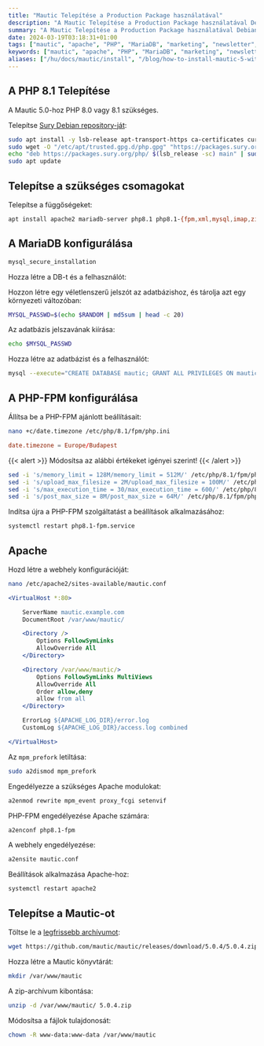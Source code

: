 ```yaml
---
title: "Mautic Telepítése a Production Package használatával"
description: "A Mautic Telepítése a Production Package használatával Debian 12 rendszerre, Apache, PHP-FPM és MariaDB használatával."
summary: "A Mautic Telepítése a Production Package használatával Debian 12 rendszerre, Apache, PHP-FPM és MariaDB használatával."
date: 2024-03-19T03:18:31+01:00
tags: ["mautic", "apache", "PHP", "MariaDB", "marketing", "newsletter", "email-marketing", "email-campaigns", "marketing-tools", "marketing-automation"]
keywords: ["mautic", "apache", "PHP", "MariaDB", "marketing", "newsletter", "email-marketing", "email-campaigns", "marketing-tools", "marketing-automation"]
aliases: ["/hu/docs/mautic/install", "/blog/how-to-install-mautic-5-with-composer-on-debian-12/"]
---
```


## A PHP 8.1 Telepítése

A Mautic 5.0-hoz PHP 8.0 vagy 8.1 szükséges.

Telepítse [Sury Debian repository-ját](/posts/php/install/):

```bash
sudo apt install -y lsb-release apt-transport-https ca-certificates curl && \
sudo wget -O "/etc/apt/trusted.gpg.d/php.gpg" "https://packages.sury.org/php/apt.gpg" && \
echo "deb https://packages.sury.org/php/ $(lsb_release -sc) main" | sudo tee "/etc/apt/sources.list.d/php.list" && \
sudo apt update
```

## Telepítse a szükséges csomagokat

Telepítse a függőségeket:

```bash
apt install apache2 mariadb-server php8.1 php8.1-{fpm,xml,mysql,imap,zip,intl,curl,gd,mbstring,bcmath} unzip
```

## A MariaDB konfigurálása

```bash
mysql_secure_installation
```

Hozza létre a DB-t és a felhasználót:

Hozzon létre egy véletlenszerű jelszót az adatbázishoz, és tárolja azt egy környezeti változóban:

```bash
MYSQL_PASSWD=$(echo $RANDOM | md5sum | head -c 20)
```

Az adatbázis jelszavának kiírása:

```bash
echo $MYSQL_PASSWD
```

Hozza létre az adatbázist és a felhasználót:

```bash
mysql --execute="CREATE DATABASE mautic; GRANT ALL PRIVILEGES ON mautic.* TO 'mautic'@'localhost' IDENTIFIED BY '${MYSQL_PASSWD}' WITH GRANT OPTION; FLUSH PRIVILEGES;"
```

## A PHP-FPM konfigurálása

Állítsa be a PHP-FPM ajánlott beállításait:

```bash
nano +c/date.timezone /etc/php/8.1/fpm/php.ini
```

```toml
date.timezone = Europe/Budapest
```

{{< alert >}}
Módosítsa az alábbi értékeket igényei szerint!
{{< /alert >}}

```bash
sed -i 's/memory_limit = 128M/memory_limit = 512M/' /etc/php/8.1/fpm/php.ini && \
sed -i 's/upload_max_filesize = 2M/upload_max_filesize = 100M/' /etc/php/8.1/fpm/php.ini && \
sed -i 's/max_execution_time = 30/max_execution_time = 600/' /etc/php/8.1/fpm/php.ini && \
sed -i 's/post_max_size = 8M/post_max_size = 64M/' /etc/php/8.1/fpm/php.ini
```

Indítsa újra a PHP-FPM szolgáltatást a beállítások alkalmazásához:

```bash
systemctl restart php8.1-fpm.service
```

## Apache

Hozd létre a webhely konfigurációját:

```bash
nano /etc/apache2/sites-available/mautic.conf
```

```apache
<VirtualHost *:80>

    ServerName mautic.example.com
    DocumentRoot /var/www/mautic/

    <Directory />
        Options FollowSymLinks
        AllowOverride All
    </Directory>

    <Directory /var/www/mautic/>
        Options FollowSymLinks MultiViews
        AllowOverride All
        Order allow,deny
        allow from all
    </Directory>

    ErrorLog ${APACHE_LOG_DIR}/error.log
    CustomLog ${APACHE_LOG_DIR}/access.log combined

</VirtualHost>
```

Az `mpm_prefork` letiltása:

```bash
sudo a2dismod mpm_prefork
```

Engedélyezze a szükséges Apache modulokat:

```bash
a2enmod rewrite mpm_event proxy_fcgi setenvif
```

PHP-FPM engedélyezése Apache számára:

```bash
a2enconf php8.1-fpm
```

A webhely engedélyezése:

```bash
a2ensite mautic.conf
```

Beállítások alkalmazása Apache-hoz:

```bash
systemctl restart apache2
```

## Telepítse a Mautic-ot

Töltse le a [legfrissebb archívumot](https://github.com/mautic/mautic/releases/latest):

```bash
wget https://github.com/mautic/mautic/releases/download/5.0.4/5.0.4.zip
```

Hozza létre a Mautic könyvtárát:

```bash
mkdir /var/www/mautic
```

A zip-archívum kibontása:

```bash
unzip -d /var/www/mautic/ 5.0.4.zip
```

Módosítsa a fájlok tulajdonosát:

```bash
chown -R www-data:www-data /var/www/mautic
```